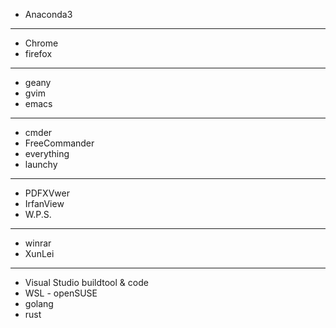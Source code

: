 - Anaconda3
---
- Chrome
- firefox
---
- geany
- gvim
- emacs
---
- cmder
- FreeCommander
- everything
- launchy
---
- PDFXVwer
- IrfanView
- W.P.S.
---
- winrar
- XunLei
---
- Visual Studio buildtool & code
- WSL - openSUSE
- golang
- rust
